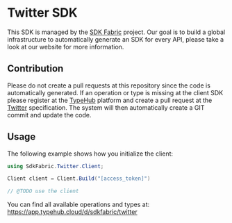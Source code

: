 
# Twitter SDK

This SDK is managed by the [SDK Fabric](https://sdk-fabric.org/) project.
Our goal is to build a global infrastructure to automatically generate
an SDK for every API, please take a look at our website for more information.

## Contribution

Please do not create a pull requests at this repository since the code is
automatically generated. If an operation or type is missing at the client SDK
please register at the [TypeHub](https://typehub.cloud/) platform and create
a pull request at the [Twitter](https://app.typehub.cloud/d/sdkfabric/twitter)
specification. The system will then automatically create a GIT commit and update
the code.

## Usage

The following example shows how you initialize the client:

```csharp
using SdkFabric.Twitter.Client;

Client client = Client.Build("[access_token]")

// @TODO use the client
```

You can find all available operations and types at:
https://app.typehub.cloud/d/sdkfabric/twitter
